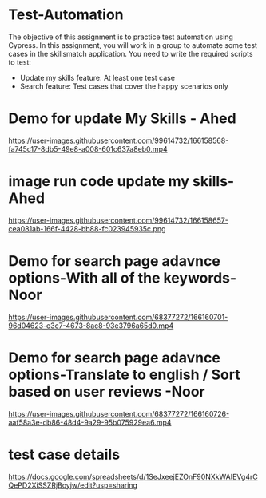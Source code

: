 # Test-Automation
The objective of this assignment is to practice test automation using Cypress. In this
assignment, you will work in a group to automate some test cases in the skillsmatch
application. You need to write the required scripts to test:
- Update my skills feature: At least one test case
- Search feature: Test cases that cover the happy scenarios only


# Demo for update My Skills - Ahed

https://user-images.githubusercontent.com/99614732/166158568-fa745c17-8db5-49e8-a008-601c637a8eb0.mp4


# image run code update my skills- Ahed
https://user-images.githubusercontent.com/99614732/166158657-cea081ab-166f-4428-bb88-fc023945935c.png


# Demo for search page adavnce options-With all of the keywords-Noor
https://user-images.githubusercontent.com/68377272/166160701-96d04623-e3c7-4673-8ac8-93e3796a65d0.mp4


# Demo for search page adavnce options-Translate to english / Sort based on user reviews -Noor
https://user-images.githubusercontent.com/68377272/166160726-aaf58a3e-db86-48d4-9a29-95b075929ea6.mp4


# test case details 
https://docs.google.com/spreadsheets/d/1SeJxeejEZOnF90NXkWAIEVg4rCQePD2XiSSZRjBoyjw/edit?usp=sharing
